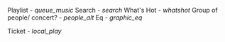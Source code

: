Playlist - <i class="material-icons">
queue_music
</i>
Search - <i class="material-icons">
search
</i>
What's Hot - <i class="material-icons">
whatshot
</i>
Group of people/ concert? - <i class="material-icons">
people_alt
</i>
Eq - <i class="material-icons">
graphic_eq
</i>

Ticket - <i class="material-icons">
local_play
</i>